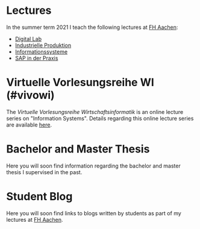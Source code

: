 # Lectures
In the summer term 2021 I teach the following lectures at [FH Aachen](https://www.fh-aachen.de):

- [Digital Lab](/teaching/digital_lab)
- [Industrielle Produktion](/teaching/industrielle_produktion)
- [Informationssysteme](/teaching/informationssysteme)
- [SAP in der Praxis](/teaching/sap_in_der_praxis)

# Virtuelle Vorlesungsreihe WI (#vivowi)

The *Virtuelle Vorlesungsreihe Wirtschaftsinformatik* is an online lecture series on "Information Systems". Details
regarding this online lecture series are available [here](https://taxxas.com/d.php?id=vvwi). 


# Bachelor and Master Thesis
Here you will soon find information regarding the bachelor and master thesis I supervised in the past. 

# Student Blog
Here you will soon find links to blogs written by students as part of my lectures at [FH Aachen](https://www.fh-aachen.de).

